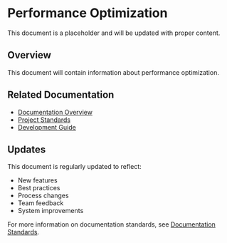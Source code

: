 # Performance Optimization

This document is a placeholder and will be updated with proper content.

## Overview

This document will contain information about performance optimization.

## Related Documentation

- [Documentation Overview](../documentation-overview.md)
- [Project Standards](../project-standards.md)
- [Development Guide](../development-workflow.md)

## Updates

This document is regularly updated to reflect:
- New features
- Best practices
- Process changes
- Team feedback
- System improvements

For more information on documentation standards, see [Documentation Standards](../CONTRIBUTING.md#documentation-standards).
